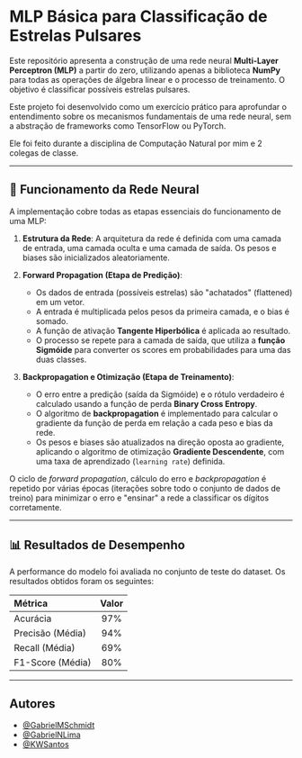 # MLP Básica para Classificação de Estrelas Pulsares

Este repositório apresenta a construção de uma rede neural **Multi-Layer Perceptron (MLP)** a partir do zero, utilizando apenas a biblioteca **NumPy** para todas as operações de álgebra linear e o processo de treinamento. O objetivo é classificar possíveis estrelas pulsares.

Este projeto foi desenvolvido como um exercício prático para aprofundar o entendimento sobre os mecanismos fundamentais de uma rede neural, sem a abstração de frameworks como TensorFlow ou PyTorch.

Ele foi feito durante a disciplina de Computação Natural por mim e 2 colegas de classe.



---

## 🧠 Funcionamento da Rede Neural

A implementação cobre todas as etapas essenciais do funcionamento de uma MLP:

1.  **Estrutura da Rede**: A arquitetura da rede é definida com uma camada de entrada, uma camada oculta e uma camada de saída. Os pesos e biases são inicializados aleatoriamente.

2.  **Forward Propagation (Etapa de Predição)**:
    * Os dados de entrada (possíveis estrelas) são "achatados" (flattened) em um vetor.
    * A entrada é multiplicada pelos pesos da primeira camada, e o bias é somado.
    * A função de ativação **Tangente Hiperbólica** é aplicada ao resultado.
    * O processo se repete para a camada de saída, que utiliza a **função Sigmóide** para converter os scores em probabilidades para uma das duas classes.

3.  **Backpropagation e Otimização (Etapa de Treinamento)**:
    * O erro entre a predição (saída da Sigmóide) e o rótulo verdadeiro é calculado usando a função de perda **Binary Cross Entropy**.
    * O algoritmo de **backpropagation** é implementado para calcular o gradiente da função de perda em relação a cada peso e bias da rede.
    * Os pesos e biases são atualizados na direção oposta ao gradiente, aplicando o algoritmo de otimização **Gradiente Descendente**, com uma taxa de aprendizado (`learning rate`) definida.

O ciclo de *forward propagation*, cálculo do erro e *backpropagation* é repetido por várias épocas (iterações sobre todo o conjunto de dados de treino) para minimizar o erro e "ensinar" a rede a classificar os dígitos corretamente.

---

## 📊 Resultados de Desempenho

A performance do modelo foi avaliada no conjunto de teste do dataset. Os resultados obtidos foram os seguintes:

| Métrica         | Valor |
| :-------------- | :---: |
| Acurácia        |   97%  |
| Precisão (Média) |   94% |
| Recall (Média)   |   69% |
| F1-Score (Média) |   80% |

---

## Autores

- [@GabrielMSchmidt](https://www.github.com/GabrielMSchmidt)
- [@GabrielNLima](https://www.github.com/GabrielNLima)
- [@KWSantos](https://www.github.com/KWSantos)

